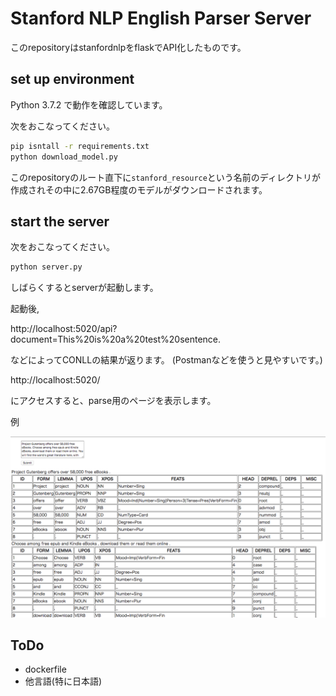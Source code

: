 # Stanford NLP English Parser Server

このrepositoryはstanfordnlpをflaskでAPI化したものです。

## set up environment

Python 3.7.2 で動作を確認しています。

次をおこなってください。

```bash
pip isntall -r requirements.txt
python download_model.py
```

このrepositoryのルート直下に`stanford_resource`という名前のディレクトリが作成されその中に2.67GB程度のモデルがダウンロードされます。

## start the server

次をおこなってください。

```bash
python server.py
```

しばらくするとserverが起動します。

起動後, 

http://localhost:5020/api?document=This%20is%20a%20test%20sentence.

などによってCONLLの結果が返ります。
(Postmanなどを使うと見やすいです。)

http://localhost:5020/

にアクセスすると、parse用のページを表示します。

例

![画面](screenshot.png?raw=true)

## ToDo

- dockerfile
- 他言語(特に日本語)